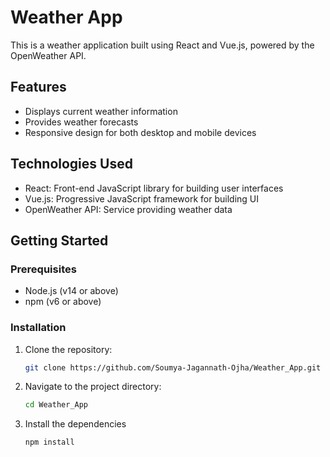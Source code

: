 # Weather App

This is a weather application built using React and Vue.js, powered by the OpenWeather API.

## Features

- Displays current weather information
- Provides weather forecasts
- Responsive design for both desktop and mobile devices

## Technologies Used

- React: Front-end JavaScript library for building user interfaces
- Vue.js: Progressive JavaScript framework for building UI
- OpenWeather API: Service providing weather data

## Getting Started

### Prerequisites

- Node.js (v14 or above)
- npm (v6 or above)

### Installation

1. Clone the repository:

   ```bash
   git clone https://github.com/Soumya-Jagannath-Ojha/Weather_App.git

2. Navigate to the project directory:

   ```bash
   cd Weather_App

3. Install the dependencies
   ```bash
   npm install